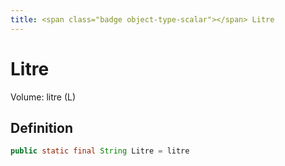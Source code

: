 ```yaml
---
title: <span class="badge object-type-scalar"></span> Litre
---
```

# <span class="badge object-type-scalar"></span> Litre

Volume: litre (L)

## Definition

```java
public static final String Litre = litre
```
